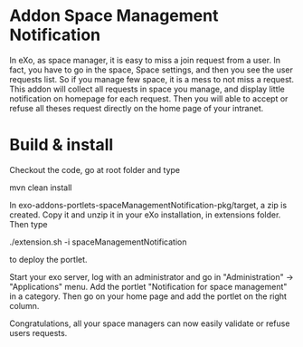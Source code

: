 Addon Space Management Notification
=============================

In eXo, as space manager, it is easy to miss a join request from a user. In fact, you have to go in the space, Space settings, and then you see the user requests list. So if you manage few space, it is a mess to not miss a request.
This addon will collect all requests in space you manage, and display little notification on homepage for each request. Then you will able to accept or refuse all theses request directly on the home page of your intranet.

Build & install
=================

Checkout the code, go at root folder and type 

  mvn clean install
  
In exo-addons-portlets-spaceManagementNotification-pkg/target, a zip is created. Copy it and unzip it in your eXo installation, in extensions folder. Then type

  ./extension.sh -i spaceManagementNotification

to deploy the portlet.

Start your exo server, log with an administrator and go in "Administration" -> "Applications" menu. Add the portlet "Notification for space management" in a category. Then go on your home page and add the portlet on the right column. 

Congratulations, all your space managers can now easily validate or refuse users requests.
